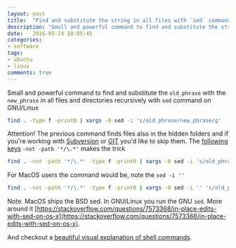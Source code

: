 ```yaml
---
layout: post
title:  "Find and substitute the string in all files with `sed` command on GNU/Linux"
description: "Small and powerful command to find and substitute the string in all files and directories with `sed` command on GNU/Linux"
date:   2016-05-24 10:05:45
categories:
- software
tags:
- ubuntu
- linux
comments: true
---
```


Small and powerful command to find and substitute the `old_phrase` with the `new_phrase` in 
all files and directories recursively with `sed` command on GNU/Linux

```bash
find . -type f -print0 | xargs -0 sed -i 's/old_phrase/new_phrase/g'
```

Attention! The previous command finds files also in the hidden folders and if you're working with [Subversion](/tag/subversion) or [GIT](/tag/git) you'd like to skip them. The [following keys](https://askubuntu.com/a/318211/7484) `-not -path '*/\.*'` makes the trick

```bash
find . -not -path '*/\.*' -type f -print0 | xargs -0 sed -i 's/old_phrase/new_phrase/g'
```

For MacOS users the command would be, note the `sed -i ''`

```bash
find . -not -path '*/\.*' -type f -print0 | xargs -0 sed -i '' 's/old_phrase/new_phrase/g'
```

Note. MacOS ships the BSD sed. In GNU/Linux you run the GNU `sed`. More around it [https://stackoverflow.com/questions/7573368/in-place-edits-with-sed-on-os-x](https://stackoverflow.com/questions/7573368/in-place-edits-with-sed-on-os-x).

And checkout a [beautiful visual explanation of shell commands](https://explainshell.com/explain?cmd=find+.+-not+-path+%27*%2F%5C.*%27+-type+f+-print0+%7C+xargs+-0+sed+-i+%27s%2Fold_phrase%2Fnew_phrase%2Fg%27).

